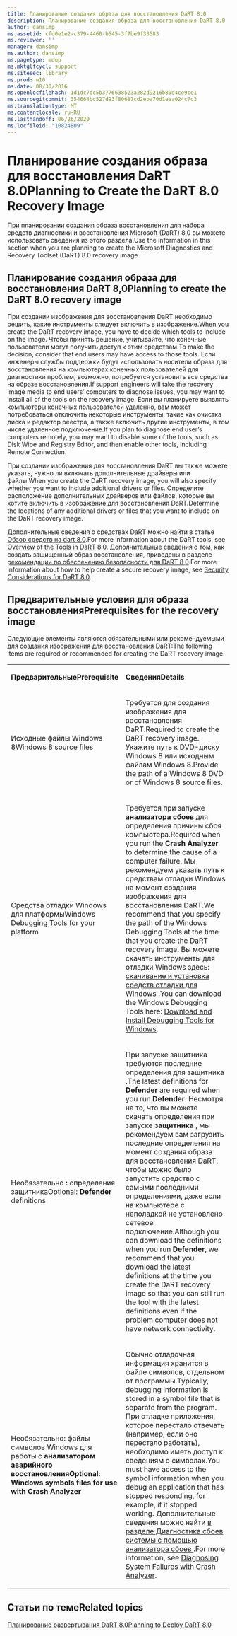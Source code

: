 ```yaml
---
title: Планирование создания образа для восстановления DaRT 8.0
description: Планирование создания образа для восстановления DaRT 8.0
author: dansimp
ms.assetid: cfd0e1e2-c379-4460-b545-3f7be9f33583
ms.reviewer: ''
manager: dansimp
ms.author: dansimp
ms.pagetype: mdop
ms.mktglfcycl: support
ms.sitesec: library
ms.prod: w10
ms.date: 08/30/2016
ms.openlocfilehash: 1d1dc7dc5b3776638523a282d9216b80d4ce9ce1
ms.sourcegitcommit: 354664bc527d93f80687cd2eba70d1eea024c7c3
ms.translationtype: MT
ms.contentlocale: ru-RU
ms.lasthandoff: 06/26/2020
ms.locfileid: "10824809"
---
```

# <span data-ttu-id="42b65-103">Планирование создания образа для восстановления DaRT 8.0</span><span class="sxs-lookup"><span data-stu-id="42b65-103">Planning to Create the DaRT 8.0 Recovery Image</span></span>


<span data-ttu-id="42b65-104">При планировании создания образа восстановления для набора средств диагностики и восстановления Microsoft (DaRT) 8,0 вы можете использовать сведения из этого раздела.</span><span class="sxs-lookup"><span data-stu-id="42b65-104">Use the information in this section when you are planning to create the Microsoft Diagnostics and Recovery Toolset (DaRT) 8.0 recovery image.</span></span>

## <span data-ttu-id="42b65-105">Планирование создания образа для восстановления DaRT 8,0</span><span class="sxs-lookup"><span data-stu-id="42b65-105">Planning to create the DaRT 8.0 recovery image</span></span>


<span data-ttu-id="42b65-106">При создании изображения для восстановления DaRT необходимо решить, какие инструменты следует включить в изображение.</span><span class="sxs-lookup"><span data-stu-id="42b65-106">When you create the DaRT recovery image, you have to decide which tools to include on the image.</span></span> <span data-ttu-id="42b65-107">Чтобы принять решение, учитывайте, что конечные пользователи могут получить доступ к этим средствам.</span><span class="sxs-lookup"><span data-stu-id="42b65-107">To make the decision, consider that end users may have access to those tools.</span></span> <span data-ttu-id="42b65-108">Если инженеры службы поддержки будут использовать носители образа для восстановления на компьютерах конечных пользователей для диагностики проблем, возможно, потребуется установить все средства на образе восстановления.</span><span class="sxs-lookup"><span data-stu-id="42b65-108">If support engineers will take the recovery image media to end users’ computers to diagnose issues, you may want to install all of the tools on the recovery image.</span></span> <span data-ttu-id="42b65-109">Если вы планируете выявлять компьютеры конечных пользователей удаленно, вам может потребоваться отключить некоторые инструменты, такие как очистка диска и редактор реестра, а также включить другие инструменты, в том числе удаленное подключение.</span><span class="sxs-lookup"><span data-stu-id="42b65-109">If you plan to diagnose end user’s computers remotely, you may want to disable some of the tools, such as Disk Wipe and Registry Editor, and then enable other tools, including Remote Connection.</span></span>

<span data-ttu-id="42b65-110">При создании изображения для восстановления DaRT вы также можете указать, нужно ли включать дополнительные драйверы или файлы.</span><span class="sxs-lookup"><span data-stu-id="42b65-110">When you create the DaRT recovery image, you will also specify whether you want to include additional drivers or files.</span></span> <span data-ttu-id="42b65-111">Определите расположение дополнительных драйверов или файлов, которые вы хотите включить в изображение для восстановления DaRT.</span><span class="sxs-lookup"><span data-stu-id="42b65-111">Determine the locations of any additional drivers or files that you want to include on the DaRT recovery image.</span></span>

<span data-ttu-id="42b65-112">Дополнительные сведения о средствах DaRT можно найти в статье [Обзор средств на dart 8,0](overview-of-the-tools-in-dart-80-dart-8.md).</span><span class="sxs-lookup"><span data-stu-id="42b65-112">For more information about the DaRT tools, see [Overview of the Tools in DaRT 8.0](overview-of-the-tools-in-dart-80-dart-8.md).</span></span> <span data-ttu-id="42b65-113">Дополнительные сведения о том, как создать защищенный образ восстановления, приведены в разделе [рекомендации по обеспечению безопасности для DaRT 8,0](security-considerations-for-dart-80--dart-8.md).</span><span class="sxs-lookup"><span data-stu-id="42b65-113">For more information about how to help create a secure recovery image, see [Security Considerations for DaRT 8.0](security-considerations-for-dart-80--dart-8.md).</span></span>

## <span data-ttu-id="42b65-114">Предварительные условия для образа восстановления</span><span class="sxs-lookup"><span data-stu-id="42b65-114">Prerequisites for the recovery image</span></span>


<span data-ttu-id="42b65-115">Следующие элементы являются обязательными или рекомендуемыми для создания изображения для восстановления DaRT:</span><span class="sxs-lookup"><span data-stu-id="42b65-115">The following items are required or recommended for creating the DaRT recovery image:</span></span>

<table>
<colgroup>
<col width="50%" />
<col width="50%" />
</colgroup>
<tbody>
<tr class="odd">
<td align="left"><p><strong><span data-ttu-id="42b65-116">Предварительные</span><span class="sxs-lookup"><span data-stu-id="42b65-116">Prerequisite</span></span></strong></p></td>
<td align="left"><p><strong><span data-ttu-id="42b65-117">Сведения</span><span class="sxs-lookup"><span data-stu-id="42b65-117">Details</span></span></strong></p></td>
</tr>
<tr class="even">
<td align="left"><p><span data-ttu-id="42b65-118">Исходные файлы Windows 8</span><span class="sxs-lookup"><span data-stu-id="42b65-118">Windows 8 source files</span></span></p></td>
<td align="left"><p><span data-ttu-id="42b65-119">Требуется для создания изображения для восстановления DaRT.</span><span class="sxs-lookup"><span data-stu-id="42b65-119">Required to create the DaRT recovery image.</span></span> <span data-ttu-id="42b65-120">Укажите путь к DVD-диску Windows 8 или исходным файлам Windows 8.</span><span class="sxs-lookup"><span data-stu-id="42b65-120">Provide the path of a Windows 8 DVD or of Windows 8 source files.</span></span></p></td>
</tr>
<tr class="odd">
<td align="left"><p><span data-ttu-id="42b65-121">Средства отладки Windows для платформы</span><span class="sxs-lookup"><span data-stu-id="42b65-121">Windows Debugging Tools for your platform</span></span></p></td>
<td align="left"><p><span data-ttu-id="42b65-122">Требуется при запуске <strong> анализатора сбоев </strong> для определения причины сбоя компьютера.</span><span class="sxs-lookup"><span data-stu-id="42b65-122">Required when you run the <strong>Crash Analyzer</strong> to determine the cause of a computer failure.</span></span> <span data-ttu-id="42b65-123">Мы рекомендуем указать путь к средствам отладки Windows на момент создания изображения для восстановления DaRT.</span><span class="sxs-lookup"><span data-stu-id="42b65-123">We recommend that you specify the path of the Windows Debugging Tools at the time that you create the DaRT recovery image.</span></span> <span data-ttu-id="42b65-124">Вы можете скачать инструменты для отладки Windows здесь: <a href="https://go.microsoft.com/fwlink/?LinkId=99934" data-raw-source="[Download and Install Debugging Tools for Windows](https://go.microsoft.com/fwlink/?LinkId=99934)"> скачивание и установка средств отладки для Windows </a> .</span><span class="sxs-lookup"><span data-stu-id="42b65-124">You can download the Windows Debugging Tools here: <a href="https://go.microsoft.com/fwlink/?LinkId=99934" data-raw-source="[Download and Install Debugging Tools for Windows](https://go.microsoft.com/fwlink/?LinkId=99934)">Download and Install Debugging Tools for Windows</a>.</span></span></p></td>
</tr>
<tr class="even">
<td align="left"><p><span data-ttu-id="42b65-125">Необязательно <strong> : </strong> определения защитника</span><span class="sxs-lookup"><span data-stu-id="42b65-125">Optional: <strong>Defender</strong> definitions</span></span></p></td>
<td align="left"><p><span data-ttu-id="42b65-126"><strong> </strong> При запуске защитника требуются последние определения для защитника <strong> </strong> .</span><span class="sxs-lookup"><span data-stu-id="42b65-126">The latest definitions for <strong>Defender</strong> are required when you run <strong>Defender</strong>.</span></span> <span data-ttu-id="42b65-127">Несмотря на то, что вы можете скачать определения при запуске <strong> защитника </strong> , мы рекомендуем вам загрузить последние определения на момент создания образа для восстановления DaRT, чтобы можно было запустить средство с самыми последними определениями, даже если на компьютере с неполадкой не установлено сетевое подключение.</span><span class="sxs-lookup"><span data-stu-id="42b65-127">Although you can download the definitions when you run <strong>Defender</strong>, we recommend that you download the latest definitions at the time you create the DaRT recovery image so that you can still run the tool with the latest definitions even if the problem computer does not have network connectivity.</span></span></p></td>
</tr>
<tr class="odd">
<td align="left"><p><span data-ttu-id="42b65-128">Необязательно: файлы символов Windows для работы с <strong> анализатором аварийного восстановления</span><span class="sxs-lookup"><span data-stu-id="42b65-128">Optional: Windows symbols files for use with <strong>Crash Analyzer</span></span></strong></p></td>
<td align="left"><p><span data-ttu-id="42b65-129">Обычно отладочная информация хранится в файле символов, отдельном от программы.</span><span class="sxs-lookup"><span data-stu-id="42b65-129">Typically, debugging information is stored in a symbol file that is separate from the program.</span></span> <span data-ttu-id="42b65-130">При отладке приложения, которое перестало отвечать (например, если оно перестало работать), необходимо иметь доступ к сведениям о символах.</span><span class="sxs-lookup"><span data-stu-id="42b65-130">You must have access to the symbol information when you debug an application that has stopped responding, for example, if it stopped working.</span></span> <span data-ttu-id="42b65-131">Дополнительные сведения можно найти <a href="diagnosing-system-failures-with-crash-analyzer--dart-8.md" data-raw-source="[Diagnosing System Failures with Crash Analyzer](diagnosing-system-failures-with-crash-analyzer--dart-8.md)"> в разделе Диагностика сбоев системы с помощью анализатора сбоев </a> .</span><span class="sxs-lookup"><span data-stu-id="42b65-131">For more information, see <a href="diagnosing-system-failures-with-crash-analyzer--dart-8.md" data-raw-source="[Diagnosing System Failures with Crash Analyzer](diagnosing-system-failures-with-crash-analyzer--dart-8.md)">Diagnosing System Failures with Crash Analyzer</a>.</span></span></p></td>
</tr>
</tbody>
</table>

 

## <span data-ttu-id="42b65-132">Статьи по теме</span><span class="sxs-lookup"><span data-stu-id="42b65-132">Related topics</span></span>


[<span data-ttu-id="42b65-133">Планирование развертывания DaRT 8.0</span><span class="sxs-lookup"><span data-stu-id="42b65-133">Planning to Deploy DaRT 8.0</span></span>](planning-to-deploy-dart-80-dart-8.md)

 

 





